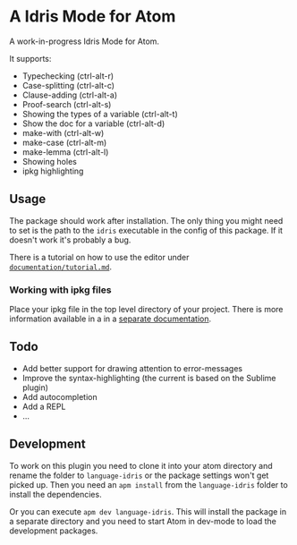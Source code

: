 # A Idris Mode for Atom

A work-in-progress Idris Mode for Atom.

It supports:

 - Typechecking (ctrl-alt-r)
 - Case-splitting (ctrl-alt-c)
 - Clause-adding (ctrl-alt-a)
 - Proof-search (ctrl-alt-s)
 - Showing the types of a variable (ctrl-alt-t)
 - Show the doc for a variable (ctrl-alt-d)
 - make-with (ctrl-alt-w)
 - make-case (ctrl-alt-m)
 - make-lemma (ctrl-alt-l)
 - Showing holes
 - ipkg highlighting

## Usage

The package should work after installation. The only thing you might need to
set is the path to the `idris` executable in the config of this package.
If it doesn't work it's probably a bug.

There is a tutorial on how to use the editor under [`documentation/tutorial.md`](https://github.com/idris-hackers/atom-language-idris/blob/master/documentation/tutorial.md).

### Working with ipkg files

Place your ipkg file in the top level directory of your project.
There is more information available in a in a [separate documentation](https://github.com/idris-hackers/atom-language-idris/blob/master/documentation/ipkg.md).

## Todo

 - Add better support for drawing attention to error-messages
 - Improve the syntax-highlighting (the current is based on the Sublime plugin)
 - Add autocompletion
 - Add a REPL
 - ...

## Development

To work on this plugin you need to clone it into your atom directory
and rename the folder to `language-idris` or the package settings won't get picked up.
Then you need an `apm install` from the `language-idris` folder to install the dependencies.

Or you can execute `apm dev language-idris`. This will install the package in a separate directory and you need to start
Atom in dev-mode to load the development packages.
